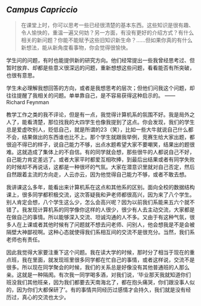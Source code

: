 ## _Campus Capriccio_

>在课堂上时，你可以思考一些已经很清楚的基本东西。这些知识是很有趣、令人愉快的，重温一遍又何妨？另一方面，有没有更好的介绍方式？有什么相关的新问题？你能不能赋予这些旧知识新生命？……但如果你真的有什么新想法，能从新角度看事物，你会觉得很愉快。

学生问的问题，有时也能提供新的研究方向。他们经常提出一些我曾经思考过、但暂时放弃、却都是些意义很深远的问题，重新想想这些问题，看看能否有所突破，也很有意思。

学生未必理解我想回答的方向，或者是我想思考的层次；但他们问我这个问题，却往往提醒了我相关的问题。单单靠自己，是不容易获得这种启示的。 —— Richard Feynman

教学工作之类的我不评论，但是有一点，我觉得计算机系的氛围不好。我是局外之人了，能看清楚，那位找我的大四学生也像我提到了这点。你会发现，我们的学生总是爱虚吹别人，贬低自己，就是所谓的23（笑），比如一些大牛就说自己什么都不会，结果做出的东西谁也比不上。那个学生就跟我举例，竞赛生给大家出题，都很迫不得已的样子，说自己能力不够，出点水题希望大家不要嘲笑，结果出的题很难。这就造成了集体上的不自信。有的同学就会想，那些很牛的人都说自己不好，自己能力肯定差远了。或者大家平时都爱互相吹捧，到最后出结果或者有同学失败的时候却不再说话，这都是一种很坏的气氛。大家在潜意识里就对自己否定，然后自然跟着主流的方向走，人云亦云，因为他觉得自己能力不够，或者不敢去想。

我讲课这么多年，能看出来计算机系在这点和其他系的区别。面向全校的数据结构课上，很多同学都积极交流，这次答疑我和尹老师都很高兴，因为来了八个学生。别人肯定会想，八个学生这么少，怎么会高兴呢？因为以前我们系能来五六个就不错了。我发现计算机系的同学像你这样的人很少，很少有人去主动交流，大家都是在做自己的事情。所以能够深入交流、坦诚沟通的人不多。又由于有这种气氛，很多人在上课或者其他时候有了问题就不想去问老师、问别人，他会想我是不是会被隔壁大神鄙视啊。这种心态就使得我们系相互间的交流不是很充分。当然，我们系老师也有责任。

因此我觉得大家要注重下这个问题。我在读大学的时候，那时分了相当于现在的重点班，我在里面，就发现班里很多同学都在忙自己的事情，或者这样说，交流不是很多。所以现在同学聚会的时候，我们的关系总是好像没有其他普通班的人那么亲。这就是一种隔阂。有次我一同学喝多酒，对我们说，‘毕业那天我就知道你们班没我们其他班亲，因为我们都要去天南海北了，都在抱头痛哭，你们跟没事人似的，因为你们大都保研了’。有的事情共同经历过感情才会持久，我们就是没有经历过，真心的交流也太少。

